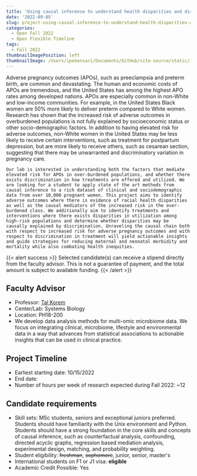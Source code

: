 ```yaml
---
title: 'Using causal inference to understand health disparities and discrimination in pregnancy treatment and outcomes'
date: '2022-09-05'
slug: project-using-causal-inference-to-understand-health-disparities-and-discrimination-in-pregnancy-treatment-and-outcomes
categories:
  - Open Fall 2022 
  - Open Flexible Timeline
tags:
  - Fall 2022
thumbnailImagePosition: left
thumbnailImage: /Users/ipekensari/Documents/GitHub/site-source/static/img/construction.png
---
```

Adverse pregnancy outcomes (APOs), such as preeclampsia and preterm birth, are common and devastating. The human and economic costs of APOs are tremendous, and the United States has among the highest APO rates among developed nations. APOs are especially common in non-White and low-income communities. For example, in the United States Black women are 50% more likely to deliver preterm compared to White women. Research has shown that the increased risk of adverse outcomes in overburdened populations is not fully explained by socioeconomic status or other socio-demographic factors. In addition to having elevated risk for adverse outcomes, non-White women in the United States may be less likely to receive certain interventions, such as treatment for postpartum depression, but are more likely to receive others, such as cesarean section, suggesting that there may be unwarranted and discriminatory variation in pregnancy care. 

<!--more-->

	Our lab is interested in understanding both the factors that mediate elevated risk for APOs in over-burdened populations, and whether there exists discrimination in how treatments are offered and utilized. We are looking for a student to apply state of the art methods from causal inference to a rich dataset of clinical and sociodemographic data from over 10,000 pregnant women. This project aims to identify adverse outcomes where there is evidence of racial health disparities as well as the causal mediators of the increased risk in the over-burdened class. We additionally aim to identify treatments and interventions where there exists disparities in utilization among high-risk populations and determine whether disparities may be causally explained by discrimination. Unraveling the causal chain both with respect to increased risk for adverse pregnancy outcomes and with respect to discrimination in treatment will yield actionable insights and guide strategies for reducing maternal and neonatal morbidity and mortality while also combating health inequities. 


{{< alert success >}}
Selected candidate(s) can receive a stipend directly from the faculty advisor. This is not a guarantee of payment, and the total amount is subject to available funding.
{{< /alert >}}

## Faculty Advisor
+ Professor: [Tal Korem](https://koremlab.science)
+ Center/Lab: Systems Biology
+ Location: PH18-200
+ We develop data analysis methods for multi-omic microbiome data. We focus on integrating clinical, microbiome, lifestyle and environmental data in a way that advances from statistical associations to actionable insights that can be used in clinical practice.

## Project Timeline
+ Earliest starting date: 10/15/2022
+ End date: 
+ Number of hours per week of research expected during Fall 2022: ~12

## Candidate requirements
+ Skill sets: MSc students, seniors and exceptional juniors preferred. Students should have familiarity with the Unix environment and Python. Students should have a strong foundation in the core skills and concepts of causal inference, such as counterfactual analysis, confounding, directed acyclic graphs, regression based mediation analysis, experimental design, matching, and probability weighting.
+ Student eligibility: ~~freshman~~, ~~sophomore~~, junior, senior, master's
+ International students on F1 or J1 visa: **eligible**
+ Academic Credit Possible: Yes

